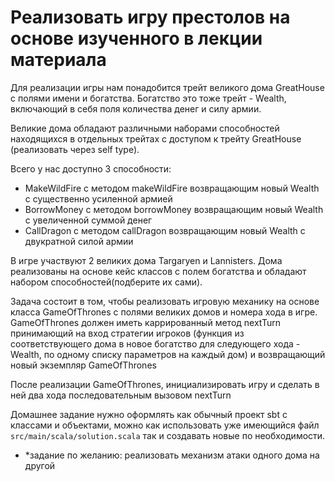 # Реализовать игру престолов на основе изученного в лекции материала

Для реализации игры нам понадобится трейт великого дома GreatHouse с полями имени и богатства.
Богатство это тоже трейт - Wealth, включающий в себя поля количества денег и силу армии.

Великие дома обладают различными наборами способностей находящихся в отдельных трейтах с доступом к трейту 
GreatHouse (реализовать через self type).

Всего у нас доступно 3 способности:
- MakeWildFire с методом makeWildFire возвращающим новый Wealth с существенно усиленной армией
- BorrowMoney с методом borrowMoney возвращающим новый Wealth с увеличенной суммой денег
- CallDragon с методом callDragon возвращающим новый Wealth с двукратной силой армии

В игре участвуют 2 великих дома Targaryen и Lannisters. Дома реализованы на основе кейс классов с полем богатства и
обладают набором способностей(подберите их сами).

Задача состоит в том, чтобы реализовать игровую механику на основе класса GameOfThrones с полями великих домов и номера
хода в игре.
GameOfThrones должен иметь каррированный метод nextTurn принимающий на вход стратегии игроков (функция из соответствующего 
дома в новое богатство для следующего хода - Wealth, по одному списку параметров на каждый дом) и возвращающий новый экземпляр GameOfThrones

После реализации GameOfThrones, инициализировать игру и сделать в ней два хода последовательным вызовом nextTurn

Домашнее задание нужно оформлять как обычный проект sbt с классами и объектами, можно как использовать уже имеющийся файл `src/main/scala/solution.scala`
так и создавать новые по необходимости.

 - *задание по желанию: реализовать механизм атаки одного дома на другой
